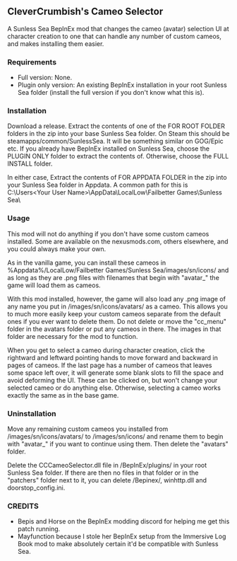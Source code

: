 ## CleverCrumbish's Cameo Selector
A Sunless Sea BepInEx mod that changes the cameo (avatar) selection UI at character creation to one that can handle any number of custom cameos, and makes installing them easier.

### Requirements
- Full version: None.
- Plugin only version: An existing BepInEx installation in your root Sunless Sea folder (install the full version if you don't know what this is).

### Installation
Download a release. Extract the contents of one of the FOR ROOT FOLDER folders in the zip into your base Sunless Sea folder. On Steam this should be steamapps/common/SunlessSea.
It will be something similar on GOG/Epic etc. If you already have BepInEx installed on Sunless Sea, choose the PLUGIN ONLY folder to extract the contents of. Otherwise, choose the FULL INSTALL folder.

In either case, Extract the contents of FOR APPDATA FOLDER in the zip into your Sunless Sea folder in Appdata. A common path for this is C:\Users\<Your User Name>\AppData\LocalLow\Failbetter Games\Sunless Sea\

### Usage
This mod will not do anything if you don't have some custom cameos installed. Some are available on the nexusmods.com, others elsewhere, and you could always make your own.

As in the vanilla game, you can install these cameos in %Appdata%/LocalLow/Failbetter Games/Sunless Sea/images/sn/icons/ and as long as they are .png files with filenames that begin with "avatar_" the game will load them as cameos.

With this mod installed, however, the game will also load any .png image of any name you put in /images/sn/icons/avatars/ as a cameo. This allows you to much more easily keep your custom cameos separate from the default ones if you ever want to delete them. Do not delete or move the "cc_menu" folder in the avatars folder or put any cameos in there. The images in that folder are necessary for the mod to function.

When you get to select a cameo during character creation, click the rightward and leftward pointing hands to move forward and backward in pages of cameos. If the last page has a number of cameos that leaves some space left over, it will generate some blank slots to fill the space and avoid deforming the UI. These can be clicked on, but won't change your selected cameo or do anything else. Otherwise, selecting a cameo works exactly the same as in the base game.

### Uninstallation
Move any remaining custom cameos you installed from /images/sn/icons/avatars/ to /images/sn/icons/ and rename them to begin with "avatar_" if you want to continue using them. Then delete the "avatars" folder.

Delete the CCCameoSelector.dll file in /BepInEx/plugins/ in your root Sunless Sea folder. If there are then no files in that folder or in the "patchers" folder next to it, you can delete /Bepinex/, winhttp.dll and doorstop_config.ini.

### CREDITS
- Bepis and Horse on the BepInEx modding discord for helping me get this patch running.
- Mayfunction because I stole her BepInEx setup from the Immersive Log Book mod to make absolutely certain it'd be compatible with Sunless Sea.
